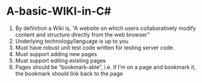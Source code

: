 # A-basic-WIKI-in-C#
1. By definition a Wiki is, “A website on which users collaboratively modify content and structure directly from the web browser”
2. Underlying technology/language is up to you
3. Must have robust unit test code written for testing server code.
4. Must support adding new pages
5. Must support editing existing pages
6. Pages should be “bookmark-able”, i.e. if I’m on a page and bookmark it, the bookmark should link back to the page
